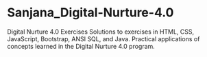 # Sanjana_Digital-Nurture-4.0
Digital Nurture 4.0 Exercises Solutions to exercises in HTML, CSS, JavaScript, Bootstrap, ANSI SQL, and Java. Practical applications of concepts learned in the Digital Nurture 4.0 program.
